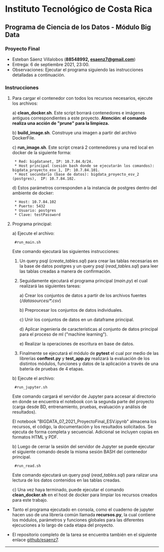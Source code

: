 # Instituto Tecnológico de Costa Rica

## Programa de Ciencia de los Datos - Módulo Big Data

### Proyecto Final

* Esteban Sáenz Villalobos (**88548992, esaenz7@gmail.com**)
* Entrega: 6 de septiembre 2021, 23:00.
* Observaciones: Ejecutar el programa siguiendo las instrucciones detalladas a continuación.

### Instrucciones

1. Para cargar el contenedor con todos los recursos necesarios, ejecute los archivos:

    a) **clean_docker.sh**. Este script borrará contenedores e imágenes antiguos correspondientes a este proyecto. **Atención: el comando realiza una acción de "prune" para la limpieza.**

    b) **build_image.sh**. Construye una imagen a partir del archivo DockerFile.

    c) **run_image.sh**. Este script creará 2 contenedores y una red local en docker de la siguiente forma:

        * Red: bigdatanet, IP: 10.7.84.0/24.
        * Host principal (sesión bash donde se ejecutarán los comandos): bigdata_proyecto_esv_1, IP: 10.7.84.101.
        * Host secundario (base de datos): bigdata_proyecto_esv_2 (postgres),  IP: 10.7.84.102.

    d) Estos parámetros corresponden a la instancia de postgres dentro del ambiente de docker:

        * Host: 10.7.84.102
        * Puerto: 5432
        * Usuario: postgres
        * Clave: testPassword

2. Programa principal:

    a) Ejecute el archivo:

        #run_main.sh

    Este comando ejecutará las siguientes instrucciones:

    1. Un query psql (*create_tables.sql*) para crear las tablas necesarias en la base de datos postgres y un query psql (*read_tables.sql*) para leer las tablas creadas a manera de confirmación.

    2. Seguidamente ejecutará el programa principal (*main.py*) el cual realizará las siguientes tareas:

        a) Crear los conjuntos de datos a partir de los archivos fuentes (*/datasources/\*.csv*)

        b) Preprocesar los conjuntos de datos individuales.

        c) Unir los conjuntos de datos en un dataframe principal.

        d) Aplicar ingeniería de características al conjunto de 
        datos principal para el proceso de ml ("machine learning").

        e) Realizar la operaciones de escritura en base de datos.

    3. Finalmente se ejecutará el módulo de **pytest** el cual por medio de las librerías **conftest.py** y **test_app.py** realizará la evaluación de los distintos módulos, funciones y datos de la aplicación a través de una batería de pruebas de 4 etapas.

    b) Ejecute el archivo:

        #run_jupyter.sh

    Este comando cargará el servidor de Jupyter para accesar al directorio en donde se encuentra el notebook con la segunda parte del proyecto (carga desde BD, entrenamiento, pruebas, evaluación y análisis de resultados).

    El notebook "BIGDATA_07_2021_ProyectoFinal_ESV.ipynb" almacena los recursos, el código, la documentación y los resultados solicitados. Se ejecuta de forma completa y secuencial. Adicional se incluyen copias en formatos HTML y PDF.

    b) Luego de cerrar la sesión del servidor de Jupyter se puede ejecutar el siguiente comando desde la misma sesión BASH del contenedor principal.

        #run_read.sh

    Este comando ejecutará un query psql (*read_tables.sql*) para ralizar una lectura de los datos contenidos en las tablas creadas.

    c) Una vez haya terminado, puede ejecutar el comando **clean_docker.sh** en el host de docker para limpiar los recursos creados para este trabajo.

* Tanto el programa ejecutado en consola, como el cuaderno de jupyter hacen uso de una librería común llamada **recursos.py**, la cual contiene los módulos, parámetros y funciones globales para las diferentes ejecuciones a lo largo de cada etapa del proyecto.

* El repositorio completo de la tarea se encuentra también en el siguiente enlace [github/esaenz7](https://github.com/esaenz7/bigdataclass/tree/main/proyecto).

---
